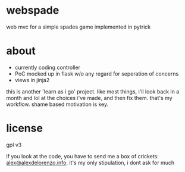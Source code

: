 webspade
========

web mvc for a simple spades game implemented in pytrick


about
========

- currently coding controller
- PoC mocked up in flask w/o any regard for seperation of concerns
- views in jinja2

this is another 'learn as i go' project. like most things, i'll look back in a month and lol at the choices i've made, and then fix them.
that's my workflow. shame based motivation is key.

license
=======

gpl v3

if you look at the code, you have to send me a box of crickets: alex@alexdelorenzo.info. it's my only stipulation, i dont ask for much
